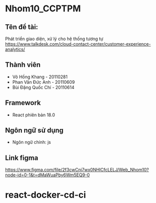 # Nhom10_CCPTPM
## Tên đề tài:
Phát triển giao diện, xử lý cho hệ thống tương tự https://www.talkdesk.com/cloud-contact-center/customer-experience-analytics/ 

## Thành viên
* Võ Hồng Khang - 20110281
* Phan Văn Đức Anh - 20110609
* Bùi Đặng Quốc Chí - 20110614

## Framework
* React phiên bản 18.0


## Ngôn ngữ sử dụng
* Ngôn ngữ chính: js



## Link figma
https://www.figma.com/file/2f3cwCnj7wx0NHlCfcLELJ/Web_Nhom10?node-id=0-1&t=dMaWuaPby6Wm5EQ9-0
# react-docker-cd-ci
